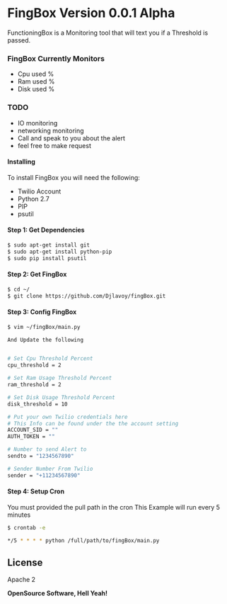 # FingBox Version 0.0.1 Alpha

FunctioningBox is a Monitoring tool that will text you if a Threshold is passed.

### FingBox Currently Monitors 
  - Cpu used %
  - Ram used %
  - Disk used %

### TODO
 - IO monitoring
 - networking monitoring
 - Call and speak to you about the alert
 - feel free to make request
 


#### Installing 

To install FingBox you will need the following:

- Twilio Account
- Python 2.7
- PIP
- psutil 

#### Step 1: Get Dependencies
```sh
$ sudo apt-get install git
$ sudo apt-get install python-pip
$ sudo pip install psutil
```

#### Step 2: Get FingBox
```sh
$ cd ~/
$ git clone https://github.com/Djlavoy/fingBox.git
```

#### Step 3: Config FingBox 
```sh
$ vim ~/fingBox/main.py

And Update the following 


# Set Cpu Threshold Percent
cpu_threshold = 2

# Set Ram Usage Threshold Percent
ram_threshold = 2

# Set Disk Usage Threshold Percent
disk_threshold = 10

# Put your own Twilio credentials here 
# This Info can be found under the the account setting
ACCOUNT_SID = "" 
AUTH_TOKEN = "" 

# Number to send Alert to
sendto = "1234567890"

# Sender Number From Twilio
sender = "+11234567890"
```

#### Step 4: Setup Cron
You must provided the pull path in the cron 
This Example will run every 5 minutes 
```sh
$ crontab -e

*/5 * * * * python /full/path/to/fingBox/main.py

```

License
----

Apache 2


**OpenSource Software, Hell Yeah!**

   


